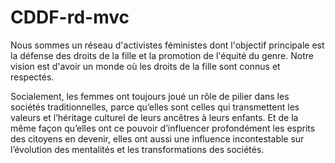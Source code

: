 # CDDF-rd-mvc

Nous sommes un réseau d'activistes féministes dont l'objectif principale
est la défense des droits de la fille et la promotion de l'équité du genre.
Notre vision est d'avoir un monde où les droits de la fille sont connus et respectés.

Socialement, les femmes ont toujours joué un rôle de pilier dans 
les sociétés traditionnelles, parce qu’elles sont celles qui transmettent les valeurs
et l’héritage culturel de leurs ancêtres à leurs enfants.
Et de la même façon qu’elles ont ce pouvoir d’influencer profondément
les esprits des citoyens en devenir, elles ont aussi une influence
incontestable sur l’évolution des mentalités et les transformations des sociétés.
						
